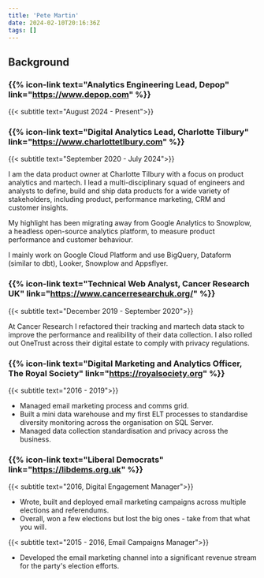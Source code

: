```yaml
---
title: 'Pete Martin'
date: 2024-02-10T20:16:36Z
tags: []
---
```


## Background

### {{% icon-link text="Analytics Engineering Lead, Depop" link="https://www.depop.com" %}}

{{< subtitle text="August 2024 - Present">}}

### {{% icon-link text="Digital Analytics Lead, Charlotte Tilbury" link="https://www.charlottetlbury.com" %}}

{{< subtitle text="September 2020 - July 2024">}}

I am the data product owner at Charlotte Tilbury with a focus on product analytics and martech. I lead a multi-disciplinary squad of engineers and analysts to define, build and ship data products for a wide variety of stakeholders, including product, performance marketing, CRM and customer insights.

My highlight has been migrating away from Google Analytics to Snowplow, a headless open-source analytics platform, to measure product performance and customer behaviour.

I mainly work on Google Cloud Platform and use BigQuery, Dataform (similar to dbt), Looker, Snowplow and Appsflyer.

### {{% icon-link text="Technical Web Analyst, Cancer Research UK" link="https://www.cancerresearchuk.org/" %}}

{{< subtitle text="December 2019 - September 2020">}}

At Cancer Research I refactored their tracking and martech data stack to improve the performance and realibility of their data collection. I also rolled out OneTrust across their digital estate to comply with privacy regulations.

### {{% icon-link text="Digital Marketing and Analytics Officer, The Royal Society" link="https://royalsociety.org" %}}

{{< subtitle text="2016 - 2019">}}

-   Managed email marketing process and comms grid.
-   Built a mini data warehouse and my first ELT processes to standardise diversity monitoring across the organisation on SQL Server.
-   Managed data collection standardisation and privacy across the business.

### {{% icon-link text="Liberal Democrats" link="https://libdems.org.uk" %}}

{{< subtitle text="2016, Digital Engagement Manager">}}

-   Wrote, built and deployed email marketing campaigns across multiple elections and referendums.
-   Overall, won a few elections but lost the big ones - take from that what you will.

{{< subtitle text="2015 - 2016, Email Campaigns Manager">}}

-   Developed the email marketing channel into a significant revenue stream for the party's election efforts.
